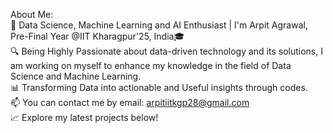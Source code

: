 About Me:
<br>
🚀 Data Science, Machine Learning and AI Enthusiast | I'm Arpit Agrawal, Pre-Final Year @IIT Kharagpur'25, India🎓
<br>
🔍 Being Highly Passionate about data-driven technology and its solutions, I am working on myself to enhance my knowledge in the field of Data Science and Machine Learning.
<br>
📊 Transforming Data into actionable and Useful insights through codes.
<br>
📫 You can contact me by email: arpitiitkgp28@gmail.com
<br>
📈 Explore my latest projects below!
